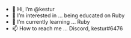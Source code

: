 - 👋 Hi, I’m @kestur
- 👀 I’m interested in ... being educated on Ruby 
- 🌱 I’m currently learning ... Ruby
- 📫 How to reach me ... Discord, kestur#6476

<!---
kestur/kestur is a ✨ special ✨ repository because its `README.md` (this file) appears on your GitHub profile.
You can click the Preview link to take a look at your changes.
--->

